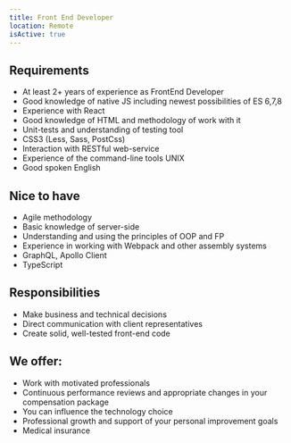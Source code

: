 ```yaml
---
title: Front End Developer
location: Remote
isActive: true
---
```

## Requirements

* At least 2+ years of experience as FrontEnd Developer
* Good knowledge of native JS including newest possibilities of ES 6,7,8
* Experience with React
* Good knowledge of HTML and methodology of work with it
* Unit-tests and understanding of testing tool
* CSS3 (Less, Sass, PostCss)
* Interaction with RESTful web-service
* Experience of the command-line tools UNIX
* Good spoken English

## Nice to have

* Agile methodology
* Basic knowledge of server-side
* Understanding and using the principles of OOP and FP
* Experience in working with Webpack and other assembly systems
* GraphQL, Apollo Client
* TypeScript

## Responsibilities

* Make business and technical decisions
* Direct communication with client representatives
* Create solid, well-tested front-end code

## We offer:

* Work with motivated professionals
* Continuous performance reviews and appropriate changes in your compensation
  package
* You can influence the technology choice
* Professional growth and support of your personal improvement goals
* Medical insurance